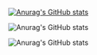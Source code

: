 [![Anurag's GitHub stats](https://github-readme-stats.vercel.app/api?username=ybouali)](https://github.com/anuraghazra/github-readme-stats)

![Anurag's GitHub stats](https://github-readme-stats.vercel.app/api?username=ybouali&hide=contribs,prs)


![Anurag's GitHub stats](https://github-readme-stats.vercel.app/api?username=ybouali&count_private=true)
